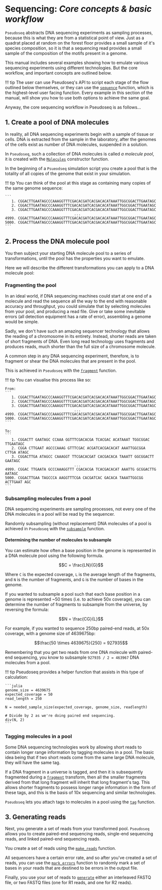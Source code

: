 # Sequencing: _Core concepts & basic workflow_

`Pseudoseq` abstracts DNA sequencing experiments as sampling processes,
because this is what they are from a statistical point of view.
Just as a quadrat placed at random on the forest floor provides a small sample
of it's species composition, so it is that a sequencing read provides a small
sample of the composition of the motifs present in a genome.

This manual includes several examples showing how to emulate various sequencing
experiments using different technologies. But the core workflow, and important
concepts are outlined below.

!!! tip
    The user can use Pseudoseq's API to script each stage of the flow outlined
    below themselves, or they can use the [`sequence`](@ref) function, which is
    the highest-level user facing function. Every example in this section of
    the manual, will show you how to use both options to achieve the same goal.

Anyway, the core sequencing workflow in Pseudoseq is as follows...

## 1. Create a pool of DNA molecules

In reality, all DNA sequencing experiments begin with a sample of tissue or cells.
DNA is extracted from the sample in the laboratory, after the genomes of the
cells exist as number of DNA molecules, suspended in a solution.

In `Pseudoseq`, such a collection of DNA molecules is called *a molecule pool*,
it is created with the [`Molecules`](@ref) constructor function.

In the beginning of a `Psueodseq` simulation script you create a pool that is
the totality of all copies of the genome that exist in your simulation.

!!! tip
    You can think of the pool at this stage as containing many copies of
    the same genome sequence:
    
    ```
       1. CGGACTTGAATAGCCCAAAGGTTTCGACACGATCACGACACATAAATTGGCGGACTTGAATAGC
       2. CGGACTTGAATAGCCCAAAGGTTTCGACACGATCACGACACATAAATTGGCGGACTTGAATAGC
       3. CGGACTTGAATAGCCCAAAGGTTTCGACACGATCACGACACATAAATTGGCGGACTTGAATAGC
                                    ...
    4999. CGGACTTGAATAGCCCAAAGGTTTCGACACGATCACGACACATAAATTGGCGGACTTGAATAGC
    5000. CGGACTTGAATAGCCCAAAGGTTTCGACACGATCACGACACATAAATTGGCGGACTTGAATAGC
    ```


## 2. Process the DNA molecule pool

You then subject your starting DNA molecule pool to a series of transformations,
until the pool has the properties you want to emulate.

Here we will describe the different transformations you can apply to a DNA
molecule pool:


### Fragmenting the pool

In an ideal world, if DNA sequencing machines could start at one end of a
molecule and read the sequence all the way to the end with reasonable accuracy
and throughput, you could simulate that by selecting molecules from your pool,
and producing a read file. Give or take some inevitable errors (all detection
equipment has a rate of error), assembling a genome would be simple.

Sadly, we don't have such an amazing sequencer technology that allows the reading
of a chromosome in its entirety. Instead, shorter reads are taken of short
fragments of DNA.
Even long read technology uses fragments and produces reads, much shorter than
the full size of a chromosome molecule.

A common step in any DNA sequencing experiment, therefore, is to fragment or
shear the DNA molecules that are present in the pool.

This is achieved in `Pseudoseq` with the [`fragment`](@ref) function.

!!! tip
    You can visualise this process like so:
    
    From:
    ```
       1. CGGACTTGAATAGCCCAAAGGTTTCGACACGATCACGACACATAAATTGGCGGACTTGAATAGC
       2. CGGACTTGAATAGCCCAAAGGTTTCGACACGATCACGACACATAAATTGGCGGACTTGAATAGC
       3. CGGACTTGAATAGCCCAAAGGTTTCGACACGATCACGACACATAAATTGGCGGACTTGAATAGC
                                    ...
    4999. CGGACTTGAATAGCCCAAAGGTTTCGACACGATCACGACACATAAATTGGCGGACTTGAATAGC
    5000. CGGACTTGAATAGCCCAAAGGTTTCGACACGATCACGACACATAAATTGGCGGACTTGAATAGC
    ```
    
    To:
    ```
       1. CGGACTT GAATAGC CCAAA GGTTTCGACACGA TCACGAC ACATAAAT TGGCGGAC TTGAATAGC
       2. CGGA CTTGAAT AGCCCAAAG GTTTCGAC ACGATCACGACACAT AAATTGGCGGA CTTGA ATAGC
       3. CGGACTTGA ATAGCC CAAAGGT TTCGACACGAT CACGACACA TAAATT GGCGGACTT GAATAGC
                                    ...
    4999. CGGAC TTGAATA GCCCAAAGGTTT CGACACGA TCACGACACAT AAATTG GCGGACTTG AATAGC
    5000. CGGACTTGAA TAGCCCA AAGGTTTCGA CACGATCAC GACACA TAAATTGGCGG ACTTGAAT AGC
    ```


### Subsampling molecules from a pool

DNA sequencing experiments are sampling processes, not every one of the 
DNA molecules in a pool will be read by the sequencer.

Randomly subsampling (without replacement) DNA molecules of a pool is achieved
in `Pseudoseq` with the [`subsample`](@ref) function.


#### Determining the number of molecules to subsample

You can estimate how often a base position in the genome is represented in a
DNA molecule pool using the following formula.

```math
C = \frac{LN}{G}
```

Where ``C`` is the expected coverage, ``L`` is the average length of the fragments,
and ``N`` is the number of fragments, and ``G`` is the number of bases in the genome.

If you wanted to subsample a pool such that each base position in a genome is
represented ~50 times (i.e. to achieve 50x coverage), you can determine the
number of fragments to subsample from the universe, by reversing the formula:

```math
N = \frac{CG}{L}
```

For example, if you wanted to sequence 250bp paired-end reads, at 50x coverage,
with a genome size of 4639675bp:

```math
\frac{50 \times 4639675}{250} = 927935
```

Remembering that you get two reads from one DNA molecule with paired-end sequencing,
you know to subsample ``927935 / 2 = 463967`` DNA molecules from a pool.

!!! tip
    Pseudoseq provides a helper function that assists in this type of calculation:
    
    ```julia
    genome_size = 4639675
    expected_coverage = 50
    read_length = 250
    
    N = needed_sample_size(expected_coverage, genome_size, readlength)
    
    # Divide by 2 as we're doing paired end sequencing.
    div(N, 2)
    ```


### Tagging molecules in a pool

Some DNA sequencing technologies work by allowing short reads to contain longer
range information by tagging molecules in a pool. The basic idea being that if
two short reads come from the same large DNA molecule, they will have the same
tag.

If a DNA fragment in a universe is tagged, and then it is subsequently fragmented
during a [`fragment`](@ref) transform, then all the smaller fragments derived
from that long fragment will inherit that long fragment's tag. This allows
shorter fragments to possess longer range information in the form of these tags,
and this is the basis of 10x sequencing and similar technologies.

`Pseudoseq` lets you attach tags to molecules in a pool using the [`tag`](@ref)
function.


## 3. Generating reads

Next, you generate a set of reads from your transformed pool. 
`Pseudoseq` allows you to create paired-end sequencing reads, single-end
sequencing reads, and linked paired-end sequencing reads.

You create a set of reads using the [`make_reads`](@ref) function.

All sequencers have a certain error rate, and so after you've created a set of
reads, you can use the [`mark_errors`](@ref) function to randomly mark a set of
bases in your reads that are destined to be errors in the output file.

Finally, you use your set of reads to [`generate`](@ref) either an interleaved
FASTQ file, or two FASTQ files (one for R1 reads, and one for R2 reads).